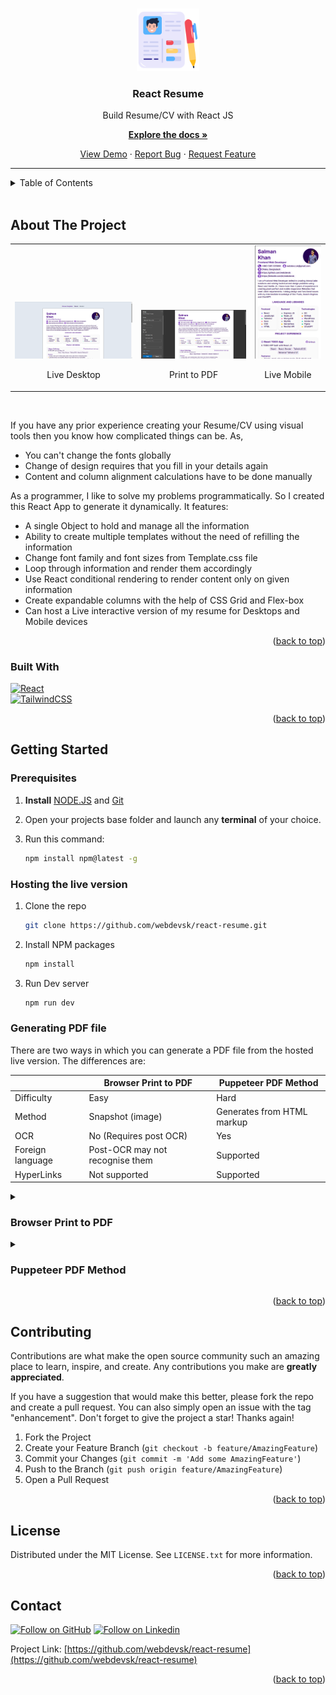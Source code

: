 <!-- Replace these using search repo_name, project_title, short_description, project_description, view_demo_link -->
<!-- Prepend a hash # to filter active ones -->
<!-- Improved compatibility of back to top link: See: https://github.com/othneildrew/Best-README-Template/pull/73 -->

<a name="readme-top"></a>

<!-- PROJECT SHIELDS -->
<!--
*** https://www.markdownguide.org/basic-syntax/#reference-style-links
-->
<!-- [![Contributors][contributors-shield]][contributors-url]
[![Forks][forks-shield]][forks-url]
[![Stargazers][stars-shield]][stars-url]
[![Issues][issues-shield]][issues-url]
[![MIT License][license-shield]][license-url]
[![LinkedIn][linkedin-shield]][linkedin-url] -->

<!-- PROJECT LOGO -->
<br />

<div align="center">
  <a href="https://github.com/webdevsk/react-resume">
    <img src="github_assets/logo.png" alt="Logo" width="100" height="100">
  </a>

<h3 align="center">React Resume</h3>

  <p align="center">
    Build Resume/CV with React JS
    <br />

[**Explore the docs »**](https://github.com/webdevsk/react-resume)

[View Demo](https://webdevsk.github.io/react-resume/)
· [Report Bug](https://github.com/webdevsk/react-resume/issues)
· [Request Feature](https://github.com/webdevsk/react-resume/issues)

  </p>
</div>

---

<!-- TABLE OF CONTENTS -->
<details>
<summary>Table of Contents</summary>
<br />

- [About The Project](#about-the-project)
  - [Built With](#built-with)
- [Getting Started](#getting-started)
  - [Prerequisites](#prerequisites)
  - [Hosting the live version](#hosting-the-live-version)
  - [Generating PDF file](#generating-pdf-file)
- [Contributing](#contributing)
- [License](#license)
- [Contact](#contact)

</details>
<br/>

<!-- ABOUT THE PROJECT -->

## About The Project

<div align="center">

<table>
<tr valign="bottom">
<td>
<img src="github_assets/live.png"/>
<p align="center">Live Desktop</p>
<td>
<img src="github_assets/print.png"/>
<p align="center">Print to PDF</p>
<td>
<img src="github_assets/mobile.png"/>
<p align="center">Live Mobile</p>
</td>

</tr>
</table>

</div>
<br/>

If you have any prior experience creating your Resume/CV using visual tools then you know how complicated things can be. As,

- You can't change the fonts globally
- Change of design requires that you fill in your details again
- Content and column alignment calculations have to be done manually

As a programmer, I like to solve my problems programmatically. So I created this React App to generate it dynamically. It features:

- A single Object to hold and manage all the information
- Ability to create multiple templates without the need of refilling the information
- Change font family and font sizes from Template.css file
- Loop through information and render them accordingly
- Use React conditional rendering to render content only on given information
- Create expandable columns with the help of CSS Grid and Flex-box
- Can host a Live interactive version of my resume for Desktops and Mobile devices

<p align="right">(<a href="#readme-top">back to top</a>)</p>

### Built With

[![React][React]][React-url]  
[![TailwindCSS][TailwindCSS]][Tailwind-url]

<p align="right">(<a href="#readme-top">back to top</a>)</p>

<!-- GETTING STARTED -->

## Getting Started

### Prerequisites

1. **Install** [NODE.JS](https://nodejs.org/en/download) and [Git](https://git-scm.com/downloads)
1. Open your projects base folder and launch any **terminal** of your choice.
1. Run this command:

   ```sh
   npm install npm@latest -g
   ```

### Hosting the live version

<!-- 1. Get a free API Key at [https://example.com](https://example.com) -->

1. Clone the repo

   ```sh
   git clone https://github.com/webdevsk/react-resume.git
   ```

1. Install NPM packages

   ```sh
   npm install
   ```

1. Run Dev server

   ```js
   npm run dev
   ```

### Generating PDF file

There are two ways in which you can generate a PDF file from the hosted live version. The differences are:

|                  | Browser Print to PDF            | Puppeteer PDF Method       |
| ---------------- | ------------------------------- | -------------------------- |
| Difficulty       | Easy                            | Hard                       |
| Method           | Snapshot (image)                | Generates from HTML markup |
| OCR              | No (Requires post OCR)          | Yes                        |
| Foreign language | Post-OCR may not recognise them | Supported                  |
| HyperLinks       | Not supported                   | Supported                  |

<details>
<summary>
<h3>Browser Print to PDF</h3>
</summary>

1. Open your preferred browser and navigate to <a href="localhost:3000">localhost:3000</a>
1. Choose any template and press "**Print Mode**" below
1. Press **CTRL + P** on your keyboard to launch print mode
1. Choose "**Print as PDF**" and set margin to **Default**
1. Hit **Save** and you are done

</details>

<details>
<summary>
<h3>Puppeteer PDF Method</h3>
</summary>

1. Choose a different project folder in your system and clone my Puppeteer project script tailored for this scenario

   ```sh
   git clone https://github.com/webdevsk/puppeteer-to-pdf.git
   ```

1. Run the script

   ```sh
   npm start
   ```

1. Get a freshly baked Resume/CV PDF file from the **output** directory

\*\*_You are advised not to change anything in the script without prior knowledge of Puppeteer. I have adjusted and tested the script solely for this project._\*\*

</details>

<p align="right">(<a href="#readme-top">back to top</a>)</p>

<!-- USAGE EXAMPLES -->

<!-- ## Features

<p align="right">(<a href="#readme-top">back to top</a>)</p> -->

<!-- ROADMAP -->
<!-- ## Roadmap

- [ ] Feature 1
- [ ] Feature 2
- [ ] Feature 3
    - [ ] Nested Feature

See the [open issues](https://github.com/webdevsk/repo_name/issues) for a full list of proposed features (and known issues).

<p align="right">(<a href="#readme-top">back to top</a>)</p> -->

<!-- CONTRIBUTING -->

## Contributing

Contributions are what make the open source community such an amazing place to learn, inspire, and create. Any contributions you make are **greatly appreciated**.

If you have a suggestion that would make this better, please fork the repo and create a pull request. You can also simply open an issue with the tag "enhancement".
Don't forget to give the project a star! Thanks again!

1. Fork the Project
1. Create your Feature Branch (`git checkout -b feature/AmazingFeature`)
1. Commit your Changes (`git commit -m 'Add some AmazingFeature'`)
1. Push to the Branch (`git push origin feature/AmazingFeature`)
1. Open a Pull Request

<p align="right">(<a href="#readme-top">back to top</a>)</p>

<!-- LICENSE -->

## License

Distributed under the MIT License. See `LICENSE.txt` for more information.

<p align="right">(<a href="#readme-top">back to top</a>)</p>

<!-- CONTACT -->

## Contact

[![Follow on GitHub][GitHub]](https://github.com/webdevsk)
[![Follow on Linkedin][Linkedin]][Linkedin-url]

Project Link: [https://github.com/webdevsk/react-resume](https://github.com/webdevsk/react-resume)

<p align="right">(<a href="#readme-top">back to top</a>)</p>

<br/>

<!-- ACKNOWLEDGMENTS -->
<!-- ## Acknowledgments

* []()
* []()
* []()

<p align="right">(<a href="#readme-top">back to top</a>)</p> -->

<!-- MARKDOWN LINKS & IMAGES -->
<!-- https://www.markdownguide.org/basic-syntax/#reference-style-links -->

[Linkedin-url]: https://linkedin.com/in/webdevsk
[GitHub]: https://img.shields.io/badge/github-%23121011.svg?style=for-the-badge&logo=github&logoColor=white
[Linkedin]: https://img.shields.io/badge/linkedin-%231E77B5.svg?&style=for-the-badge&logo=linkedin&logoColor=white
[contributors-shield]: https://img.shields.io/github/contributors/webdevsk/react-resume.svg?style=for-the-badge
[contributors-url]: https://github.com/webdevsk/react-resume/graphs/contributors
[forks-shield]: https://img.shields.io/github/forks/webdevsk/react-resume.svg?style=for-the-badge
[forks-url]: https://github.com/webdevsk/react-resume/network/members
[stars-shield]: https://img.shields.io/github/stars/webdevsk/react-resume.svg?style=for-the-badge
[stars-url]: https://github.com/webdevsk/react-resume/stargazers
[issues-shield]: https://img.shields.io/github/issues/webdevsk/react-resume.svg?style=for-the-badge
[issues-url]: https://github.com/webdevsk/react-resume/issues
[license-shield]: https://img.shields.io/github/license/webdevsk/react-resume.svg?style=for-the-badge
[license-url]: https://github.com/webdevsk/react-resume/blob/master/LICENSE.txt
[linkedin-shield]: https://img.shields.io/badge/-LinkedIn-black.svg?style=for-the-badge&logo=linkedin&colorB=555
[Next-url]: https://nextjs.org/
[React]: https://img.shields.io/badge/React-20232A?style=for-the-badge&logo=react&logoColor=61DAFB
[React-url]: https://reactjs.org/
[TailwindCSS]: https://img.shields.io/badge/tailwindcss-%2338B2AC.svg?style=for-the-badge&logo=tailwind-css&logoColor=white
[Tailwind-url]: https://tailwindcss.com/
[Bootstrap]: https://img.shields.io/badge/bootstrap-%238511FA.svg?style=for-the-badge&logo=bootstrap&logoColor=white
[Bootstrap-url]: https://react-bootstrap.netlify.app/
[SASS]: https://img.shields.io/badge/SASS-hotpink.svg?style=for-the-badge&logo=SASS&logoColor=white
[SASS-url]: https://sass-lang.com/
[Chakra]: https://img.shields.io/badge/chakra-%234ED1C5.svg?style=for-the-badge&logo=chakraui&logoColor=white
[Chakra-url]: https://chakra-ui.com/
[MUI]: https://img.shields.io/badge/MUI-%230081CB.svg?style=for-the-badge&logo=mui&logoColor=white
[MUI-url]: https://mui.com/
[Styled Components]: https://img.shields.io/badge/styled--components-DB7093?style=for-the-badge&logo=styled-components&logoColor=white
[Styled-url]: https://www.styled-components.com/
[React-router]: https://img.shields.io/badge/React_Router-CA4245?style=for-the-badge&logo=react-router&logoColor=white
[React-router-url]: https://reactrouter.com/
[Redux]: https://img.shields.io/badge/redux-%23593d88.svg?style=for-the-badge&logo=redux&logoColor=white
[Redux-url]: https://redux.js.org/
[Three-js]: https://img.shields.io/badge/threejs-black?style=for-the-badge&logo=three.js&logoColor=white
[Three-js-url]: https://threejs.org/
[GSAP]: https://img.shields.io/badge/green%20sock-88CE02?style=for-the-badge&logo=greensock&logoColor=white
[GSAP-url]: https://greensock.com/gsap/
